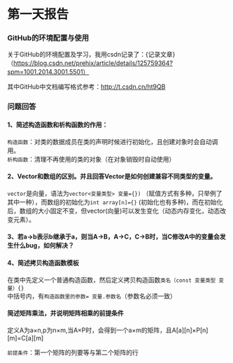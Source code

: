 第一天报告
===
### GitHub的环境配置与使用
关于GitHub的环境配置及学习，我用csdn记录了：{记录文章}（https://blog.csdn.net/prehix/article/details/125759364?spm=1001.2014.3001.5501）

其中GitHub中文档编写格式参考：http://t.csdn.cn/ht9QB
### 问题回答
#### 1、简述构造函数和析构函数的作用：
`构造函数`：对类的数据成员在类的声明时候进行初始化，且创建对象时会自动调用。<br>
`析构函数`：清理不再使用的类的对象（在对象销毁时自动使用）
#### 2、Vector和数组的区别。并且回答Vector是如何创建兼容不同类型的变量。
`vector`是向量，语法为` vector<变量类型> 变量={}) ` （赋值方式有多种，只举例了其中一种），而数组的初始化为` int array[n]={} ` (初始化也有多种)，而在初始化后，数组的大小固定不变，但vector(向量)可以发生变化（动态内存变化，动态改变元素）。
#### 3、若a->b表示b继承于a，则当A->B，A->C，C->B时，当C修改A中的变量会发生什么bug，如何解决？

#### 4、简述拷贝构造函数模板
在类中先定义一个普通构造函数，然后定义拷贝构造函数` 类名（const 变量类型 变量）{} `  
  中括号内，有`构造函数里的参数= 变量.参数名`（参数名必须一致）
#### 简述矩阵乘法，并说明矩阵相乘的前提条件
定义A为a×n,p为n×m,当A×P时，会得到一个a×m的矩阵，且A[a][n]×P[n][m]=C[a][m]

`前提条件`：第一个矩阵的列要等与第二个矩阵的行
